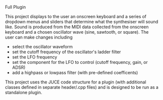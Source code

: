 Full Plugin

This project displays to the user an onscreen keyboard and a series of dropdown menus and sliders that determine what the synthesiser will sound like.  Sound is produced from the MIDI data collected from the onscreen keyboard and a chosen oscillator wave (sine, sawtooth, or square).  The user can make changes including
   - select the oscillator waveform
   - set the cutoff frequency of the oscillator's ladder filter
   - set the LFO frequency
   - set the component for the LFO to control (cutoff frequency, gain, or ADSR)
   - add a highpass or lowpass filter (with pre-defined coefficents)

This project uses the JUCE code structure for a plugin (with additional classes defined in separate header/.cpp files) and is designed to be run as a standalone plugin.
